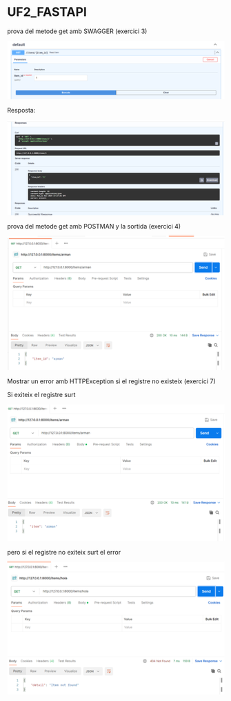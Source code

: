 # UF2_FASTAPI

<p>prova del metode get amb SWAGGER (exercici 3)<p>

![alt text](/captures/image.png)

<p>Resposta:<p>

![alt text](/captures/image-1.png)

<p>prova del metode get amb POSTMAN y la sortida (exercici
4)<p>

![alt text](/captures/image-2.png)

<p>Mostrar un error amb HTTPException si el registre no existeix (exercici 7)<p>
<p>Si exiteix el registre surt<p>

![alt text](/captures/33.png)

<p>pero si el registre no exiteix surt el error<p>

![alt text](/captures/22.png)



